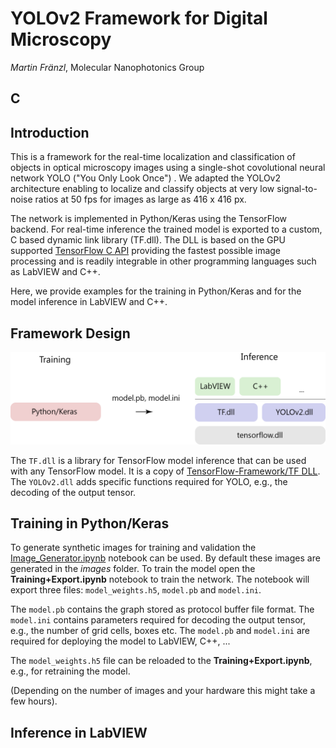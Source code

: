# YOLOv2 Framework for Digital Microscopy

*Martin Fränzl*, Molecular Nanophotonics Group

## C
## Introduction 

This is a framework for the real-time localization and classification of objects in optical microscopy images using a single-shot covolutional neural network YOLO ("You Only Look Once") . We adapted the YOLOv2 architecture enabling to localize and classify objects at very low signal-to-noise ratios at 50 fps for images as large as 416 x 416 px.

The network is implemented in Python/Keras using the TensorFlow backend. For real-time inference the trained model is exported to a custom, C based dynamic link library (TF.dll). The DLL is based on the GPU supported [TensorFlow C API](https://www.tensorflow.org/install/lang_c) providing the fastest possible image processing and is readily integrable in other programming languages such as LabVIEW and C++.

Here, we provide examples for the training in Python/Keras and for the model inference in LabVIEW and C++.

## Framework  Design

<p align="center"><img src="Resources/Software-Design.png" width=550></p>

The `TF.dll` is a library for TensorFlow model inference that can be used with any TensorFlow model. It is a copy of [TensorFlow-Framework/TF DLL](https://github.com/Molecular-Nanophotonics/TensorFlow-Framework). The `YOLOv2.dll` adds specific functions required for YOLO, e.g., the decoding of the output tensor.

## Training in Python/Keras

To generate synthetic images for training and validation the [Image_Generator.ipynb](https://github.com/Molecular-Nanophotonics/YOLOv2-Framework/tree/master/YOLOv2%20Training%20(Python)/Image_Generator.ipynb) notebook can be used. By default these images are generated in the *images* folder. To train the model open the **Training+Export.ipynb** notebook to train the network. The notebook will export three files: `model_weights.h5`, `model.pb` and `model.ini`. 

The `model.pb` contains the graph stored as protocol buffer file format. The `model.ini` contains parameters required for decoding the output tensor, e.g., the number of grid cells, boxes etc. The `model.pb` and `model.ini` are required for deploying the model to LabVIEW, C++, ... 

The `model_weights.h5` file can be reloaded to the **Training+Export.ipynb**, e.g., for retraining the model.

 (Depending on the number of images and your hardware this might take a few hours).


## Inference in LabVIEW

